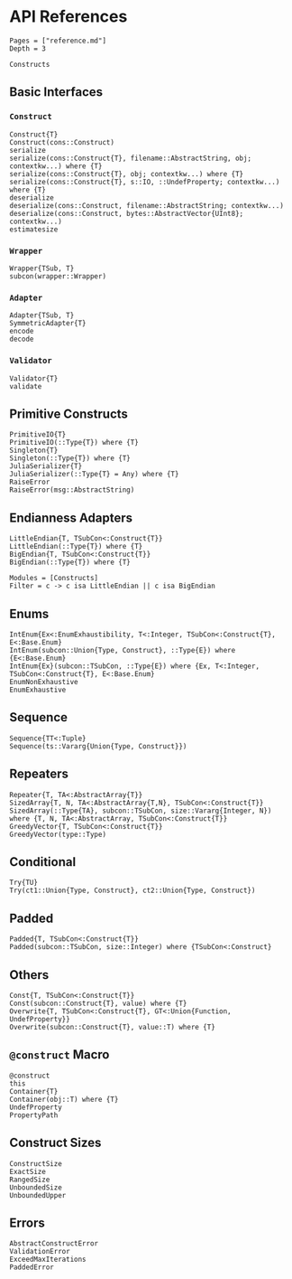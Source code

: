 # API References

```@contents
Pages = ["reference.md"]
Depth = 3
```

```@docs
Constructs
```

## Basic Interfaces

### `Construct`

```@docs
Construct{T}
Construct(cons::Construct)
serialize
serialize(cons::Construct{T}, filename::AbstractString, obj; contextkw...) where {T}
serialize(cons::Construct{T}, obj; contextkw...) where {T}
serialize(cons::Construct{T}, s::IO, ::UndefProperty; contextkw...) where {T}
deserialize
deserialize(cons::Construct, filename::AbstractString; contextkw...)
deserialize(cons::Construct, bytes::AbstractVector{UInt8}; contextkw...)
estimatesize
```

### `Wrapper`

```@docs
Wrapper{TSub, T}
subcon(wrapper::Wrapper)
```

### `Adapter`

```@docs
Adapter{TSub, T}
SymmetricAdapter{T}
encode
decode
```

### `Validator`

```@docs
Validator{T}
validate
```

## Primitive Constructs

```@docs
PrimitiveIO{T}
PrimitiveIO(::Type{T}) where {T}
Singleton{T}
Singleton(::Type{T}) where {T}
JuliaSerializer{T}
JuliaSerializer(::Type{T} = Any) where {T}
RaiseError
RaiseError(msg::AbstractString)
```

## Endianness Adapters

```@docs
LittleEndian{T, TSubCon<:Construct{T}}
LittleEndian(::Type{T}) where {T}
BigEndian{T, TSubCon<:Construct{T}}
BigEndian(::Type{T}) where {T}
```

```@autodocs
Modules = [Constructs]
Filter = c -> c isa LittleEndian || c isa BigEndian
```

## Enums

```@docs
IntEnum{Ex<:EnumExhaustibility, T<:Integer, TSubCon<:Construct{T}, E<:Base.Enum}
IntEnum(subcon::Union{Type, Construct}, ::Type{E}) where {E<:Base.Enum}
IntEnum{Ex}(subcon::TSubCon, ::Type{E}) where {Ex, T<:Integer, TSubCon<:Construct{T}, E<:Base.Enum}
EnumNonExhaustive
EnumExhaustive
```

## Sequence

```@docs
Sequence{TT<:Tuple}
Sequence(ts::Vararg{Union{Type, Construct}})
```

## Repeaters

```@docs
Repeater{T, TA<:AbstractArray{T}}
SizedArray{T, N, TA<:AbstractArray{T,N}, TSubCon<:Construct{T}}
SizedArray(::Type{TA}, subcon::TSubCon, size::Vararg{Integer, N}) where {T, N, TA<:AbstractArray, TSubCon<:Construct{T}}
GreedyVector{T, TSubCon<:Construct{T}}
GreedyVector(type::Type)
```

## Conditional

```@docs
Try{TU}
Try(ct1::Union{Type, Construct}, ct2::Union{Type, Construct})
```

## Padded

```@docs
Padded{T, TSubCon<:Construct{T}}
Padded(subcon::TSubCon, size::Integer) where {TSubCon<:Construct}
```

## Others

```@docs
Const{T, TSubCon<:Construct{T}}
Const(subcon::Construct{T}, value) where {T}
Overwrite{T, TSubCon<:Construct{T}, GT<:Union{Function, UndefProperty}}
Overwrite(subcon::Construct{T}, value::T) where {T}
```

## `@construct` Macro

```@docs
@construct
this
Container{T}
Container(obj::T) where {T}
UndefProperty
PropertyPath
```

## Construct Sizes

```@docs
ConstructSize
ExactSize
RangedSize
UnboundedSize
UnboundedUpper
```

## Errors

```@docs
AbstractConstructError
ValidationError
ExceedMaxIterations
PaddedError
```

